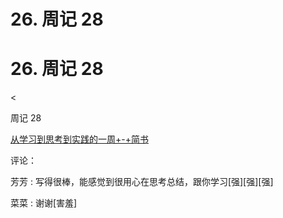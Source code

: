 # 26\. 周记 28

# 26\. 周记 28

<

周记 28

[从学习到思考到实践的一周+-+简书](https://www.jianshu.com/p/1c042eae1ca4)

评论：

芳芳 : 写得很棒，能感觉到很用心在思考总结，跟你学习[强][强][强]

菜菜 : 谢谢[害羞]